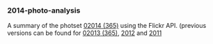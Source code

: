 ### 2014-photo-analysis

A summary of the photset [02014 (365)](https://www.flickr.com/photos/zzkt/sets/72157639545946114/) using the Flickr API. (previous versions can be found for [02013 (365)](https://github.com/zzkt/2013-photo-analysis), [2012](https://www.flickr.com/photos/zzkt/sets/72157628790897103/) and [2011](https://www.flickr.com/photos/zzkt/sets/72157625725814116/)
